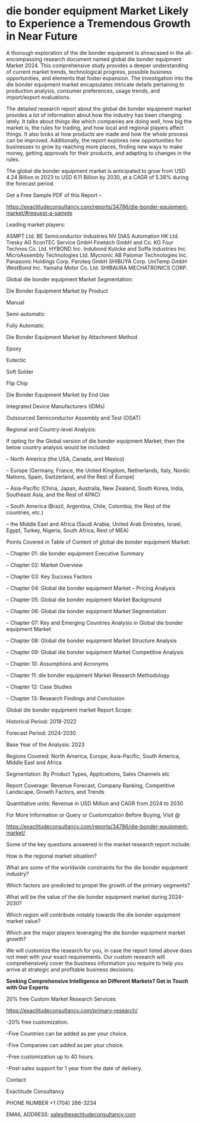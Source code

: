 # die bonder equipment Market Likely to Experience a Tremendous Growth in Near Future

A thorough exploration of the die bonder equipment Is showcased  in the all-encompassing research document named global die bonder equipment Market 2024. This comprehensive study provides a deeper understanding of current market trends, technological progress, possible business opportunities, and elements that foster expansion. The investigation into the die bonder equipment market encapsulates intricate details pertaining to production analysis, consumer preferences, usage trends, and import/export evaluations.

The detailed research report about the global die bonder equipment market provides a lot of information about how the industry has been changing lately. It talks about things like which companies are doing well, how big the market is, the rules for trading, and how local and regional players affect things. It also looks at how products are made and how the whole process can be improved. Additionally, the report explores new opportunities for businesses to grow by reaching more places, finding new ways to make money, getting approvals for their products, and adapting to changes in the rules.

The global die bonder equipment market is anticipated to grow from USD 4.24 Billion in 2023 to USD 6.11 Billion by 2030, at a CAGR of 5.38% during the forecast period.

Get a Free Sample PDF of this Report –

https://exactitudeconsultancy.com/reports/34786/die-bonder-equipment-market/#request-a-sample

Leading market players:

ASMPT Ltd. BE Semiconductor Industries NV DIAS Automation HK Ltd. Tresky AG ficonTEC Service GmbH Finetech GmbH and Co. KG Four Technos Co. Ltd. HYBOND Inc. Indubond Kulicke and Soffa Industries Inc. MicroAssembly Technologies Ltd. Mycronic AB Palomar Technologies Inc. Panasonic Holdings Corp. Paroteq GmbH SHIBUYA Corp. UniTemp GmbH WestBond Inc. Yamaha Motor Co. Ltd. SHIBAURA MECHATRONICS CORP.

Global die bonder equipment Market Segmentation:

Die Bonder Equipment Market by Product

Manual

Semi-automatic

Fully Automatic

Die Bonder Equipment Market by Attachment Method

Epoxy

Eutectic

Soft Solder

Flip Chip

Die Bonder Equipment Market by End Use

Integrated Device Manufacturers (IDMs)

Outsourced Semiconductor Assembly and Test (OSAT)

Regional and Country-level Analysis:

If opting for the Global version of die bonder equipment Market; then the below country analysis would be included:

– North America (the USA, Canada, and Mexico)

– Europe (Germany, France, the United Kingdom, Netherlands, Italy, Nordic Nations, Spain, Switzerland, and the Rest of Europe)

– Asia-Pacific (China, Japan, Australia, New Zealand, South Korea, India, Southeast Asia, and the Rest of APAC)

– South America (Brazil, Argentina, Chile, Colombia, the Rest of the countries, etc.)

– the Middle East and Africa (Saudi Arabia, United Arab Emirates, Israel, Egypt, Turkey, Nigeria, South Africa, Rest of MEA)

Points Covered in Table of Content of global die bonder equipment Market:

– Chapter 01:  die bonder equipment Executive Summary

– Chapter 02: Market Overview

– Chapter 03: Key Success Factors

– Chapter 04: Global die bonder equipment Market – Pricing Analysis

– Chapter 05: Global die bonder equipment Market Background

– Chapter 06: Global die bonder equipment Market Segmentation

– Chapter 07: Key and Emerging Countries Analysis in Global die bonder equipment Market

– Chapter 08: Global die bonder equipment Market Structure Analysis

– Chapter 09: Global die bonder equipment Market Competitive Analysis

– Chapter 10: Assumptions and Acronyms

– Chapter 11: die bonder equipment Market Research Methodology

– Chapter 12: Case Studies

– Chapter 13: Research Findings and Conclusion

Global die bonder equipment market Report Scope:

Historical Period: 2018-2022

Forecast Period: 2024-2030

Base Year of the Analysis: 2023

Regions Covered: North America, Europe, Asia-Pacific, South America, Middle East and Africa

Segmentation: By Product Types, Applications, Sales Channels etc

Report Coverage: Revenue Forecast, Company Ranking, Competitive Landscape, Growth Factors, and Trends

Quantitative units: Revenue in USD Million and CAGR from 2024 to 2030

For More Information or Query or Customization Before Buying, Visit @

https://exactitudeconsultancy.com/reports/34786/die-bonder-equipment-market/

Some of the key questions answered in the market research report include:

How is the regional market situation?

What are some of the worldwide constraints for the die bonder equipment industry?

Which factors are predicted to propel the growth of the primary segments?

What will be the value of the die bonder equipment market during 2024-2030?

Which region will contribute notably towards the die bonder equipment market value?

Which are the major players leveraging the die bonder equipment market growth?

We will customize the research for you, in case the report listed above does not meet with your exact requirements. Our custom research will comprehensively cover the business information you require to help you arrive at strategic and profitable business decisions.

**Seeking Comprehensive Intelligence on Different Markets? Get in Touch with Our Experts**

20% free Custom Market Research Services:

https://exactitudeconsultancy.com/primary-research/

-20% free customization.

-Five Countries can be added as per your choice.

-Five Companies can added as per your choice.

-Free customization up to 40 hours.

-Post-sales support for 1 year from the date of delivery.

Contact:

Exactitude Consultancy

PHONE NUMBER +1 (704) 266-3234

EMAIL ADDRESS: sales@exactitudeconsultancy.com
